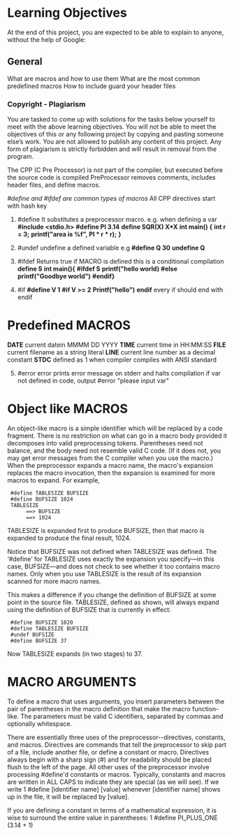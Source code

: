 # Learning Objectives
At the end of this project, you are expected to be able to explain to anyone, without the help of Google:

## General
What are macros and how to use them
What are the most common predefined macros
How to include guard your header files

### Copyright - Plagiarism
You are tasked to come up with solutions for the tasks below yourself to meet with the above learning objectives.
You will not be able to meet the objectives of this or any following project by copying and pasting someone else’s work.
You are not allowed to publish any content of this project.
Any form of plagiarism is strictly forbidden and will result in removal from the program.


The CPP (C Pre Processor) is not part of the compiler, but executed before the source code is compiled
PreProcessor removes comments, includes header files, and define macros.

*#define and #ifdef are common types of macros*
All CPP directives start with hash key

1. #define
It substitutes a preprocessor macro. e.g. when defining a var
**#include <stdio.h>**
**#define PI 3.14**
**define SQR(X) X*X**
**int main()**
**{**
**int r = 3;**
**printf("area is %f", PI * r * r);**
**}** 

2. #undef
undefine a defined variable e.g
**#define Q 30**
**undefine Q**

3. #ifdef
Returns true if MACRO is defined
this is a conditional compilation
**define S**
**int main(){**
**#ifdef S**
**printf("hello world)**
**#else**
**printf("Goodbye world")**
**#endif}**

4. #if
**#define V 1**
**#if V >= 2**
**Printf("hello")**
**endif**
every if should end with endif

# Predefined MACROS
__DATE__ current datein MMMM DD YYYY
__TIME__ current time in HH:MM:SS
__FILE__ current filename as a string literal
__LINE__ current line number as a decimal constant
__STDC__ defined as 1 when compiler compiles with ANSI standard

5. #error
error prints error message on stderr and halts compilation
if var not defined in code, output #error "please input var"

# Object like MACROS
An object-like macro is a simple identifier which will be replaced by a code fragment.
There is no restriction on what can go in a macro body provided it decomposes into valid preprocessing tokens. Parentheses need not balance, and the body need not resemble valid C code. (If it does not, you may get error messages from the C compiler when you use the macro.)
When the preprocessor expands a macro name, the macro's expansion replaces the macro invocation, then the expansion is examined for more macros to expand. For example,

     #define TABLESIZE BUFSIZE
     #define BUFSIZE 1024
     TABLESIZE
          ==> BUFSIZE
          ==> 1024
TABLESIZE is expanded first to produce BUFSIZE, then that macro is expanded to produce the final result, 1024.

Notice that BUFSIZE was not defined when TABLESIZE was defined. The ‘#define’ for TABLESIZE uses exactly the expansion you specify—in this case, BUFSIZE—and does not check to see whether it too contains macro names. Only when you use TABLESIZE is the result of its expansion scanned for more macro names.

This makes a difference if you change the definition of BUFSIZE at some point in the source file. TABLESIZE, defined as shown, will always expand using the definition of BUFSIZE that is currently in effect:

     #define BUFSIZE 1020
     #define TABLESIZE BUFSIZE
     #undef BUFSIZE
     #define BUFSIZE 37
Now TABLESIZE expands (in two stages) to 37.

# MACRO ARGUMENTS
To define a macro that uses arguments, you insert parameters between the pair of parentheses in the macro definition that make the macro function-like. The parameters must be valid C identifiers, separated by commas and optionally whitespace.

There are essentially three uses of the preprocessor--directives, constants, and macros. 
Directives are commands that tell the preprocessor to skip part of a file, include another file, or define a constant or macro. Directives always begin with a sharp sign (#) and for readability should be placed flush to the left of the page. 
All other uses of the preprocessor involve processing #define'd constants or macros. 
Typically, constants and macros are written in ALL CAPS to indicate they are special (as we will see).
If we write
1
#define [identifier name] [value]
whenever [identifier name] shows up in the file, it will be replaced by [value].

If you are defining a constant in terms of a mathematical expression, it is wise to surround the entire value in parentheses:
1
#define PI_PLUS_ONE (3.14 + 1)
